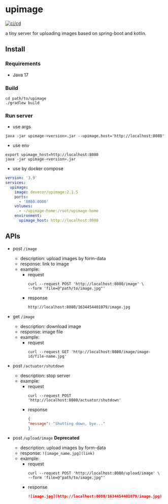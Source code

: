# upimage

[![ci/cd](https://github.com/Devecor/upimage/actions/workflows/ci.yml/badge.svg)](https://github.com/Devecor/upimage/actions/workflows/ci.yml)

a tiny server for uploading images based on spring-boot and kotlin.

## Install

### Requirements

* Java 17

### Build

```shell
cd path/to/upimage
./gradlew build
```

### Run server

* use args

```shell
java -jar upimage-<version>.jar --upimage.host='http://localhost:8080'
```

* use env

```shell
export upimage_host=http://localhost:8080
java -jar upimage-<version>.jar
```

* use by docker compose

```yaml
version: '3.9'
services:
  upimage:
    image: devecor/upimage:2.1.5
    ports:
      - '8080:8080'
    volumes:
      - ~/upimage-home:/root/upimage-home
    environment:
      upimage_host: http://localhost:8080
```

## APIs

* post `/image`
    * description: upload images by form-data
    * response: link to image
    * example:
        * request
          ```shell
          curl --request POST 'http://localhost:8080/image' \
          --form 'file=@"path/to/image.jpg"'
          ```
        * response
          ```
          http://localhost:8080/1634454401079/image.jpg
          ```

* get `/image`
    * description: download image
    * response: image file
    * example:
        * request
          ```shell
          curl --request GET 'http://localhost:8080/image/image-id/file-name.jpg'
          ```

* post `/actuator/shutdown`
    * description: stop server
    * example:
        * request
          ```shell
          curl --request POST 'http://localhost:8080/actuator/shutdown'
          ```
        * response
          ```json
          {
          "message": "Shutting down, bye..."
          }
          ```

* post `/upload/image`    **Deprecated**
    * description: upload images by form-data
    * response: `![image_name.jpg](link)`
    * example:
        * request
          ```shell
          curl --request POST 'http://localhost:8080/upload/image' \
          --form 'file=@"path/to/image.jpg"'
          ```
        * response
          ```markdown
          ![image.jpg](http://localhost:8080/1634454401079/image.jpg)
          ```

